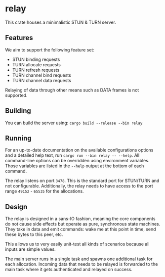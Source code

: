 # relay

This crate houses a minimalistic STUN & TURN server.

## Features

We aim to support the following feature set:

- STUN binding requests
- TURN allocate requests
- TURN refresh requests
- TURN channel bind requests
- TURN channel data requests

Relaying of data through other means such as DATA frames is not supported.

## Building

You can build the server using: `cargo build --release --bin relay`

## Running

For an up-to-date documentation on the available configurations options and a detailed help text, run `cargo run --bin relay -- --help`.
All command-line options can be overridden using environment variables.
Those variables are listed in the `--help` output at the bottom of each command.

The relay listens on port `3478`.
This is the standard port for STUN/TURN and not configurable.
Additionally, the relay needs to have access to the port range `49152` - `65535` for the allocations.

## Design

The relay is designed in a sans-IO fashion, meaning the core components do not cause side effects but operate as pure, synchronous state machines.
They take in data and emit commands: wake me at this point in time, send these bytes to this peer, etc.

This allows us to very easily unit-test all kinds of scenarios because all inputs are simple values.

The main server runs in a single task and spawns one additional task for each allocation.
Incoming data that needs to be relayed is forwarded to the main task where it gets authenticated and relayed on success.
